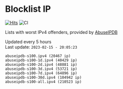 # Blocklist IP

[![Hits](https://hits.seeyoufarm.com/api/count/incr/badge.svg?url=https%3A%2F%2Fgithub.com%2Fborestad%2Fblocklist-ip%2F&count_bg=%2379C83D&title_bg=%23555555&icon=&icon_color=%23E7E7E7&title=hits&edge_flat=false)](https://hits.seeyoufarm.com)  ![CI](https://img.shields.io/github/workflow/status/borestad/blocklist-ip/CI?style=flat-square)

Lists with worst IPv4 offenders, provided by [AbuseIPDB](https://www.abuseipdb.com/)

<!-- FOOTER-PLACEHOLDER -->
Updated every 5 hours<br>
Last update: `2023-02-15 - 20:05:23`
```
abuseipdb-s100.ipv4 (20467 ip)
abuseipdb-s100-1d.ipv4 (40429 ip)
abuseipdb-s100-2d.ipv4 (48881 ip)
abuseipdb-s100-3d.ipv4 (53721 ip)
abuseipdb-s100-7d.ipv4 (64896 ip)
abuseipdb-s100-30d.ipv4 (104942 ip)
abuseipdb-s100-all.ipv4 (210523 ip)
```
